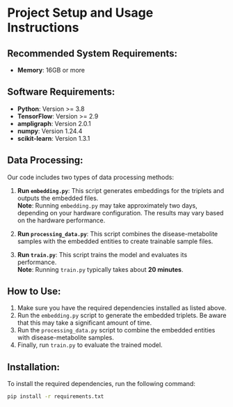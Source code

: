# Project Setup and Usage Instructions

## Recommended System Requirements:
- **Memory**: 16GB or more

## Software Requirements:
- **Python**: Version >= 3.8
- **TensorFlow**: Version >= 2.9
- **ampligraph**: Version 2.0.1
- **numpy**: Version 1.24.4
- **scikit-learn**: Version 1.3.1

## Data Processing:
Our code includes two types of data processing methods:

1. **Run `embedding.py`**: This script generates embeddings for the triplets and outputs the embedded files.  
   **Note**: Running `embedding.py` may take approximately two days, depending on your hardware configuration. The results may vary based on the hardware performance.

2. **Run `processing_data.py`**: This script combines the disease-metabolite samples with the embedded entities to create trainable sample files.

3. **Run `train.py`**: This script trains the model and evaluates its performance.  
   **Note**: Running `train.py` typically takes about **20 minutes**.

## How to Use:
1. Make sure you have the required dependencies installed as listed above.
2. Run the `embedding.py` script to generate the embedded triplets. Be aware that this may take a significant amount of time.
3. Run the `processing_data.py` script to combine the embedded entities with disease-metabolite samples.
4. Finally, run `train.py` to evaluate the trained model.

## Installation:
To install the required dependencies, run the following command:

```bash
pip install -r requirements.txt

